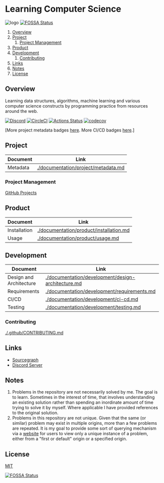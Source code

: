 # Learning Computer Science

![logo](https://github.com/manastalukdar/learning-computer-science/blob/master/resources/images/logo/Logo%20LCS%20color/logo%20LCS%20color%20low%20res.png?raw=true)
[![FOSSA Status](https://app.fossa.com/api/projects/git%2Bgithub.com%2Fcomputer-science-engineering%2Flearning-computer-science.svg?type=shield)](https://app.fossa.com/projects/git%2Bgithub.com%2Fcomputer-science-engineering%2Flearning-computer-science?ref=badge_shield)

1. [Overview](#overview)
2. [Project](#project)
   1. [Project Management](#project-management)
3. [Product](#product)
4. [Development](#development)
   1. [Contributing](#contributing)
5. [Links](#links)
6. [Notes](#notes)
7. [License](#license)

## Overview

Learning data structures, algorithms, machine learning and various computer science constructs by programming practice from resources around the web.

[![Discord](https://img.shields.io/discord/611637065913729036)](https://discord.gg/bv5FU8t) [![CircleCI](https://circleci.com/gh/manastalukdar/learning-computer-science/tree/master.svg?style=svg)](https://circleci.com/gh/manastalukdar/learning-computer-science/tree/master) [![Actions Status](https://github.com/manastalukdar/learning-computer-science/workflows/build-test/badge.svg)](https://github.com/manastalukdar/learning-computer-science/actions) [![codecov](https://codecov.io/gh/manastalukdar/learning-computer-science/branch/master/graph/badge.svg)](https://codecov.io/gh/manastalukdar/learning-computer-science)

[More project metadata badges [here](./documentation/project/metadata.md). More CI/CD badges [here](./documentation/development/ci-cd.md#current-status).]

## Project

| Document | Link                                                                       |
| -------- | -------------------------------------------------------------------------- |
| Metadata | [./documentation/project/metadata.md](./documentation/project/metadata.md) |

### Project Management

[GitHub Projects](https://github.com/manastalukdar/learning-computer-science/projects)

## Product

| Document     | Link                                                                               |
| ------------ | ---------------------------------------------------------------------------------- |
| Installation | [./documentation/product/installation.md](./documentation/product/installation.md) |
| Usage        | [./documentation/product/usage.md](./documentation/product/usage.md)               |

## Development

| Document                | Link                                                                                                     |
| ----------------------- | -------------------------------------------------------------------------------------------------------- |
| Design and Architecture | [./documentation/development/design-architecture.md](./documentation/development/design-architecture.md) |
| Requirements            | [./documentation/development/requirements.md](./documentation/development/requirements.md)               |
| CI/CD                   | [./documentation/development/ci-cd.md](./documentation/development/ci-cd.md)                             |
| Testing                 | [./documentation/development/testing.md](./documentation/development/testing.md)                         |

### Contributing

[./.github/CONTRIBUTING.md](./.github/CONTRIBUTING.md)

## Links

- [Sourcegraph](https://sourcegraph.com/github.com/manastalukdar/learning-computer-science/)
- [Discord Server](https://discord.gg/bv5FU8t)

## Notes

1. Problems in the repository are not necessarily solved by me. The goal is to learn. Sometimes in the interest of time, that involves understanding an existing solution rather than spending an inordinate amount of time trying to solve it by myself. Where applicable I have provided references to the original solution.
2. Problems in this repository are not unique. Given that the same (or similar) problem may exist in multiple origins, more than a few problems are repeated. It is my goal to provide some sort of querying mechanism via a [website](https://github.com/manastalukdar/learning-computer-science/projects/1) for users to view only a unique instance of a problem, either from a "first or default" origin or a specified origin.

## License

[MIT](https://github.com/manastalukdar/learning-computer-science/blob/master/LICENSE)


[![FOSSA Status](https://app.fossa.com/api/projects/git%2Bgithub.com%2Fcomputer-science-engineering%2Flearning-computer-science.svg?type=large)](https://app.fossa.com/projects/git%2Bgithub.com%2Fcomputer-science-engineering%2Flearning-computer-science?ref=badge_large)